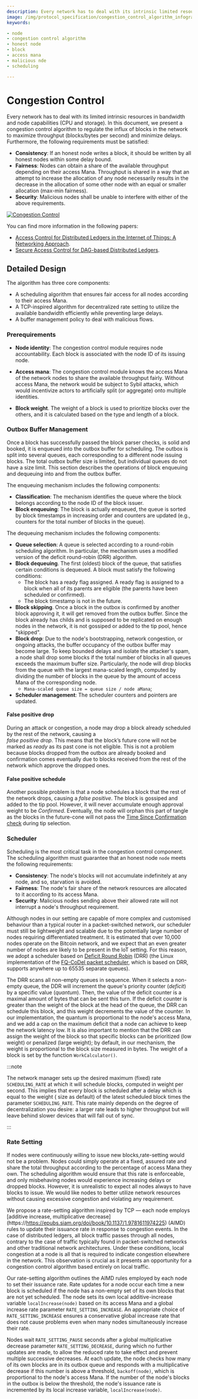 ```yaml
---
description: Every network has to deal with its intrinsic limited resources. GoShimmer uses congestion control algorithm to regulate the influx of blocks in the network with the goal of maximizing throughput (blocks/bytes per second) and minimizing delays.
image: /img/protocol_specification/congestion_control_algorithm_infographic_new.png
keywords:

- node
- congestion control algorithm
- honest node
- block
- access mana
- malicious nde
- scheduling

---
```


# Congestion Control

Every network has to deal with its limited intrinsic resources in bandwidth and node capabilities (CPU and
storage). In this document, we present a congestion control algorithm to regulate the influx of blocks in the
network to maximize throughput (blocks/bytes per second) and minimize delays. Furthermore, the
following requirements must be satisfied:

* __Consistency__: If an honest node writes a block, it should be written by all honest nodes within some
  delay bound.
* __Fairness__: Nodes can obtain a share of the available throughput depending on their access Mana. Throughput is
  shared in a way that an attempt to increase the allocation of any node necessarily results in the decrease
  in the allocation of some other node with an equal or smaller allocation (max-min fairness).
* __Security__: Malicious nodes shall be unable to interfere with either of the above requirements.

[![Congestion Control](/img/protocol_specification/congestion_control_algorithm_infographic_new.png)](/img/protocol_specification/congestion_control_algorithm_infographic_new.png)

You can find more information in the following papers:

* [Access Control for Distributed Ledgers in the Internet of Things: A Networking Approach](https://arxiv.org/abs/2005.07778).
* [Secure Access Control for DAG-based Distributed Ledgers](https://arxiv.org/abs/2107.10238).

## Detailed Design

The algorithm has three core components:

* A scheduling algorithm that ensures fair access for all nodes according to their access Mana.
* A TCP-inspired algorithm for decentralized rate setting to utilize the available bandwidth efficiently while
  preventing large delays.
* A buffer management policy to deal with malicious flows.

### Prerequirements

* __Node identity__: The congestion control module requires node accountability. Each block is associated with the node ID of its issuing
  node.

* __Access mana__: The congestion control module knows the access Mana of the network nodes to share the available
  throughput fairly. Without access Mana, the network would be subject to Sybil attacks, which would incentivize actors
  to artificially split (or aggregate) onto multiple identities.

* __Block weight__. The weight of a block is used to prioritize blocks over the others, and it is calculated
  based on the type and length of a block.

### Outbox Buffer Management

Once a block has successfully passed the block parser checks, is solid and booked, it is enqueued into the outbox
buffer for scheduling. The outbox is split into several queues, each corresponding to a different node issuing
blocks. The total outbox buffer size is limited, but individual queues do not have a size limit. This section
describes the operations of block enqueuing and dequeuing into and from the outbox buffer.

The enqueuing mechanism includes the following components:

* __Classification__: The mechanism identifies the queue where the block belongs according to the node ID of
  the block issuer.
* __Block enqueuing__: The block is actually enqueued, the queue is sorted by block timestamps in increasing order
  and counters are updated (e.g., counters for the total number of blocks in the queue).

The dequeuing mechanism includes the following components:

* __Queue selection__: A queue is selected according to a round-robin scheduling algorithm. In particular, the 
mechanism uses a modified version of the deficit round-robin (DRR) algorithm.
* __Block dequeuing__. The first (oldest) block of the queue, that satisfies certain conditions is dequeued. A 
  block must satisfy the following conditions:
    * The block has a ready flag assigned. A ready flag is assigned to a block when all of its parents are eligible (the parents have been scheduled or confirmed).
    * The block timestamp is not in the future.
* __Block skipping__. Once a block in the outbox is confirmed by another block approving it, it will get removed from the outbox buffer. Since the block already has childs and is supposed to be replicated on enough nodes in the network, it is not gossiped or added to the tip pool, hence "skipped".
* __Block drop__: Due to the node's bootstrapping, network congestion, or ongoing attacks, the buffer occupancy of the outbox buffer may become large. To keep bounded delays and isolate the attacker's spam, a node shall drop some blocks if the total number of blocks in all queues exceeds the maximum buffer size. Particularly, the node will drop blocks from the queue with the largest mana-scaled length, computed by dividing the number of blocks in the queue by the amount of access Mana of the corresponding node.
  - `Mana-scaled queue size = queue size / node aMana`;
* __Scheduler management__: The scheduler counters and pointers are updated.

#### False positive drop

During an attack or congestion, a node may drop a block already scheduled by the rest of the network, causing a  
_false positive drop_. This means that the block’s future cone will not be marked as _ready_ as its past cone is not
eligible. This is not a problem because blocks dropped from the outbox are already booked and confirmation comes 
eventually due to blocks received from the rest of the network which approve the dropped ones.

#### False positive schedule

Another possible problem is that a node schedules a block that the rest of the network drops, causing a _false
positive_. The block is gossiped and added to the tip pool. However, it will never accumulate enough approval
weight to be _Confirmed_. Eventually, the node will orphan this part of tangle as the blocks in the future-cone 
will not pass the [Time Since Confirmation check](tangle.md#tip-pool-and-time-since-confirmation-check) during tip 
selection.

### Scheduler

Scheduling is the most critical task in the congestion control component. The scheduling algorithm must guarantee that
an honest node `node` meets the following requirements:

* __Consistency__: The node's blocks will not accumulate indefinitely at any node, and so, starvation is avoided.
* __Fairness__: The node's fair share of the network resources are allocated to it according to its access Mana.
* __Security__: Malicious nodes sending above their allowed rate will not interrupt a node's throughput requirement.

Although nodes in our setting are capable of more complex and customised behaviour than a typical router in a
packet-switched network, our scheduler must still be lightweight and scalable due to the potentially large number of
nodes requiring differentiated treatment. It is estimated that over 10,000 nodes operate on the Bitcoin network, and
we expect that an even greater number of nodes are likely to be present in the IoT setting. For this reason, we
adopt a scheduler based on [Deficit Round Robin](https://ieeexplore.ieee.org/document/502236) (DRR) (the Linux
implementation of the [FQ-CoDel packet scheduler](https://tools.ietf.org/html/rfc8290), which is based on DRR,
supports anywhere up to 65535 separate queues).

The DRR scans all non-empty queues in sequence. When it selects a non-empty queue, the DDR will increment the queue's
priority counter (_deficit_) by a specific value (_quantum_). Then, the value of the deficit counter is a maximal amount
of bytes that can be sent this turn. If the deficit counter is greater than the weight of the block at the head of the
queue, the DRR can schedule this block, and this weight decrements the value of the counter. In our implementation,
the quantum is proportional to the node's access Mana, and we add a cap on the maximum deficit that a node can achieve
to keep the network latency low. It is also important to mention that the DRR can assign the weight of the block so
that specific blocks can be prioritized (low weight) or penalized (large weight); by default, in our mechanism, the
weight is proportional to the block size measured in bytes. The weight of a block is set by the
function `WorkCalculator()`.

:::note

The network manager sets up the desired maximum (fixed) rate `SCHEDULING_RATE` at which it will schedule blocks,
computed in weight per second. This implies that every block is scheduled after a delay which is equal to the weight (
size as default) of the latest scheduled block times the parameter
`SCHEDULING_RATE`. This rate mainly depends on the degree of decentralization you desire: a larger rate leads to
higher throughput but will leave behind slower devices that will fall out of sync.

:::

### Rate Setting

If nodes were continuously willing to issue new blocks,rate-setting would not be a problem. Nodes could simply operate
at a fixed, assured rate and share the total throughput according to the percentage of access Mana they own. The
scheduling algorithm would ensure that this rate is enforceable, and only misbehaving nodes would experience increasing
delays or dropped blocks. However, it is unrealistic to expect all nodes always to have blocks to issue. We would
like nodes to better utilize network resources without causing excessive congestion and violating any requirement.

We propose a rate-setting algorithm inspired by TCP — each node employs [additive increase, multiplicative decrease]
(https://https://epubs.siam.org/doi/book/10.1137/1.9781611974225) (AIMD) rules to update their issuance rate in response
to congestion events. In the case of distributed ledgers, all block traffic passes through all nodes, contrary to the
case of traffic typically found in packet-switched networks and other traditional network architectures. Under these
conditions, local congestion at a node is all that is required to indicate congestion elsewhere in the network. This
observation is crucial as it presents an opportunity for a congestion control algorithm based entirely on local traffic.

Our rate-setting algorithm outlines the AIMD rules employed by each node to set their issuance rate. Rate updates for a
node occur each time a new block is scheduled if the node has a non-empty set of its own blocks that are not yet
scheduled. The node sets its own local additive-increase variable `localIncrease(node)` based on its access Mana and a
global increase rate parameter `RATE_SETTING_INCREASE`. An appropriate choice of
`RATE_SETTING_INCREASE` ensures a conservative global increase rate that does not cause problems even when many nodes
simultaneously increase their rate.

Nodes wait `RATE_SETTING_PAUSE` seconds after a global multiplicative decrease parameter `RATE_SETTING_DECREASE`, during
which no further updates are made, to allow the reduced rate to take effect and prevent multiple successive decreases.
At each update, the node checks how many of its own blocks are in its outbox queue and responds with a multiplicative
decrease if this number is above a threshold,
`backoff(node)`, which is proportional to the node's access Mana. If the number of the node's blocks in the outbox is
below the threshold, the node's issuance rate is incremented by its local increase variable, `localIncrease(node)`.
